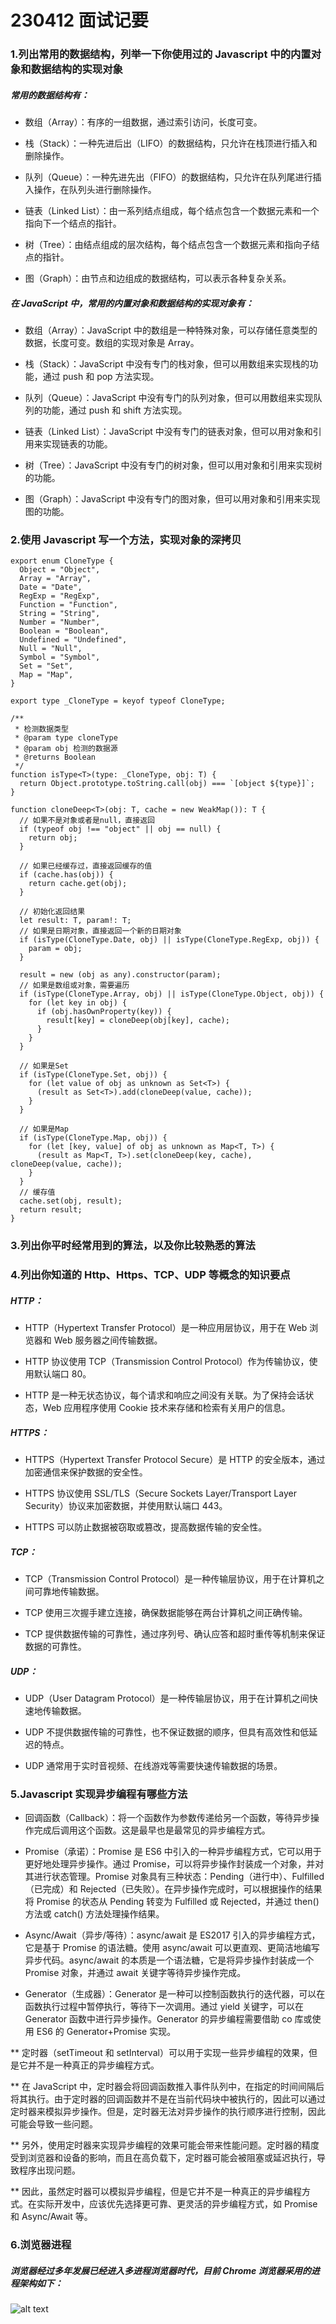 # 230412 面试记要

### 1.列出常用的数据结构，列举一下你使用过的 Javascript 中的内置对象和数据结构的实现对象

##### 常用的数据结构有：

- 数组（Array）：有序的一组数据，通过索引访问，长度可变。

- 栈（Stack）：一种先进后出（LIFO）的数据结构，只允许在栈顶进行插入和删除操作。

- 队列（Queue）：一种先进先出（FIFO）的数据结构，只允许在队列尾进行插入操作，在队列头进行删除操作。

- 链表（Linked List）：由一系列结点组成，每个结点包含一个数据元素和一个指向下一个结点的指针。

- 树（Tree）：由结点组成的层次结构，每个结点包含一个数据元素和指向子结点的指针。

- 图（Graph）：由节点和边组成的数据结构，可以表示各种复杂关系。

##### 在 JavaScript 中，常用的内置对象和数据结构的实现对象有：

- 数组（Array）：JavaScript 中的数组是一种特殊对象，可以存储任意类型的数据，长度可变。数组的实现对象是 Array。

- 栈（Stack）：JavaScript 中没有专门的栈对象，但可以用数组来实现栈的功能，通过 push 和 pop 方法实现。

- 队列（Queue）：JavaScript 中没有专门的队列对象，但可以用数组来实现队列的功能，通过 push 和 shift 方法实现。

- 链表（Linked List）：JavaScript 中没有专门的链表对象，但可以用对象和引用来实现链表的功能。

- 树（Tree）：JavaScript 中没有专门的树对象，但可以用对象和引用来实现树的功能。

- 图（Graph）：JavaScript 中没有专门的图对象，但可以用对象和引用来实现图的功能。

### 2.使用 Javascript 写一个方法，实现对象的深拷贝

```
export enum CloneType {
  Object = "Object",
  Array = "Array",
  Date = "Date",
  RegExp = "RegExp",
  Function = "Function",
  String = "String",
  Number = "Number",
  Boolean = "Boolean",
  Undefined = "Undefined",
  Null = "Null",
  Symbol = "Symbol",
  Set = "Set",
  Map = "Map",
}

export type _CloneType = keyof typeof CloneType;

/**
 * 检测数据类型
 * @param type cloneType
 * @param obj 检测的数据源
 * @returns Boolean
 */
function isType<T>(type: _CloneType, obj: T) {
  return Object.prototype.toString.call(obj) === `[object ${type}]`;
}

function cloneDeep<T>(obj: T, cache = new WeakMap()): T {
  // 如果不是对象或者是null，直接返回
  if (typeof obj !== "object" || obj == null) {
    return obj;
  }

  // 如果已经缓存过，直接返回缓存的值
  if (cache.has(obj)) {
    return cache.get(obj);
  }

  // 初始化返回结果
  let result: T, param!: T;
  // 如果是日期对象，直接返回一个新的日期对象
  if (isType(CloneType.Date, obj) || isType(CloneType.RegExp, obj)) {
    param = obj;
  }

  result = new (obj as any).constructor(param);
  // 如果是数组或对象，需要遍历
  if (isType(CloneType.Array, obj) || isType(CloneType.Object, obj)) {
    for (let key in obj) {
      if (obj.hasOwnProperty(key)) {
        result[key] = cloneDeep(obj[key], cache);
      }
    }
  }

  // 如果是Set
  if (isType(CloneType.Set, obj)) {
    for (let value of obj as unknown as Set<T>) {
      (result as Set<T>).add(cloneDeep(value, cache));
    }
  }

  // 如果是Map
  if (isType(CloneType.Map, obj)) {
    for (let [key, value] of obj as unknown as Map<T, T>) {
      (result as Map<T, T>).set(cloneDeep(key, cache), cloneDeep(value, cache));
    }
  }
  // 缓存值
  cache.set(obj, result);
  return result;
}
```

### 3.列出你平时经常用到的算法，以及你比较熟悉的算法

### 4.列出你知道的 Http、Https、TCP、UDP 等概念的知识要点

##### HTTP：

- HTTP（Hypertext Transfer Protocol）是一种应用层协议，用于在 Web 浏览器和 Web 服务器之间传输数据。

- HTTP 协议使用 TCP（Transmission Control Protocol）作为传输协议，使用默认端口 80。

- HTTP 是一种无状态协议，每个请求和响应之间没有关联。为了保持会话状态，Web 应用程序使用 Cookie 技术来存储和检索有关用户的信息。

##### HTTPS：

- HTTPS（Hypertext Transfer Protocol Secure）是 HTTP 的安全版本，通过加密通信来保护数据的安全性。

- HTTPS 协议使用 SSL/TLS（Secure Sockets Layer/Transport Layer Security）协议来加密数据，并使用默认端口 443。

- HTTPS 可以防止数据被窃取或篡改，提高数据传输的安全性。

##### TCP：

- TCP（Transmission Control Protocol）是一种传输层协议，用于在计算机之间可靠地传输数据。

- TCP 使用三次握手建立连接，确保数据能够在两台计算机之间正确传输。

- TCP 提供数据传输的可靠性，通过序列号、确认应答和超时重传等机制来保证数据的可靠性。

##### UDP：

- UDP（User Datagram Protocol）是一种传输层协议，用于在计算机之间快速地传输数据。

- UDP 不提供数据传输的可靠性，也不保证数据的顺序，但具有高效性和低延迟的特点。

- UDP 通常用于实时音视频、在线游戏等需要快速传输数据的场景。

### 5.Javascript 实现异步编程有哪些方法

- 回调函数（Callback）：将一个函数作为参数传递给另一个函数，等待异步操作完成后调用这个函数。这是最早也是最常见的异步编程方式。

- Promise（承诺）：Promise 是 ES6 中引入的一种异步编程方式，它可以用于更好地处理异步操作。通过 Promise，可以将异步操作封装成一个对象，并对其进行状态管理。Promise 对象具有三种状态：Pending（进行中）、Fulfilled（已完成）和 Rejected（已失败）。在异步操作完成时，可以根据操作的结果将 Promise 的状态从 Pending 转变为 Fulfilled 或 Rejected，并通过 then() 方法或 catch() 方法处理操作结果。

- Async/Await（异步/等待）：async/await 是 ES2017 引入的异步编程方式，它是基于 Promise 的语法糖。使用 async/await 可以更直观、更简洁地编写异步代码。async/await 的本质是一个语法糖，它是将异步操作封装成一个 Promise 对象，并通过 await 关键字等待异步操作完成。

- Generator（生成器）：Generator 是一种可以控制函数执行的迭代器，可以在函数执行过程中暂停执行，等待下一次调用。通过 yield 关键字，可以在 Generator 函数中进行异步操作。Generator 的异步编程需要借助 co 库或使用 ES6 的 Generator+Promise 实现。

\*\* 定时器（setTimeout 和 setInterval）可以用于实现一些异步编程的效果，但是它并不是一种真正的异步编程方式。

\*\* 在 JavaScript 中，定时器会将回调函数推入事件队列中，在指定的时间间隔后将其执行。由于定时器的回调函数并不是在当前代码块中被执行的，因此可以通过定时器来模拟异步操作。但是，定时器无法对异步操作的执行顺序进行控制，因此可能会导致一些问题。

\*\* 另外，使用定时器来实现异步编程的效果可能会带来性能问题。定时器的精度受到浏览器和设备的影响，而且在高负载下，定时器可能会被阻塞或延迟执行，导致程序出现问题。

\*\* 因此，虽然定时器可以模拟异步编程，但是它并不是一种真正的异步编程方式。在实际开发中，应该优先选择更可靠、更灵活的异步编程方式，如 Promise 和 Async/Await 等。

### 6.浏览器进程

##### 浏览器经过多年发展已经进入多进程浏览器时代，目前 Chrome 浏览器采用的进程架构如下：

![alt text](https://p6-juejin.byteimg.com/tos-cn-i-k3u1fbpfcp/761af3b80da04521a807d5382246d61f~tplv-k3u1fbpfcp-zoom-in-crop-mark:4536:0:0:0.awebp)
